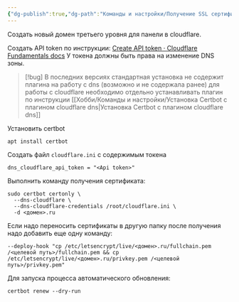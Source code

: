 ```yaml
---
{"dg-publish":true,"dg-path":"Команды и настройки/Получение SSL сертификата через Certbot dns chellenge cloudflare.md","permalink":"/komandy-i-nastrojki/poluchenie-ssl-sertifikata-cherez-certbot-dns-chellenge-cloudflare/","updated":"2024-10-22T10:42:04+03:00"}
---
```


Создать новый домен третьего уровня для панели в cloudflare.

Создать API token по инструкции:  [Create API token · Cloudflare Fundamentals docs](https://developers.cloudflare.com/fundamentals/api/get-started/create-token/)
У токена должны быть права на изменение DNS зоны.

> [!bug] 
> В последних версиях стандартная установка не содержит плагина на работу с dns (возможно и не содержала ранее) для работы с cloudflare необходимо отдельно устанавливать плагин по инструкции [[Хобби/Команды и настройки/Установка Certbot с плагином cloudflare dns\|Установка Certbot с плагином cloudflare dns]]

Установить certbot
```shell
apt install certbot
```

Создать файл `cloudflare.ini`  с содержимым токена
```
dns_cloudflare_api_token = "<Api token>"
```

Выполнить команду получения сертификата:
```shell
sudo certbot certonly \
  --dns-cloudflare \
  --dns-cloudflare-credentials /root/cloudflare.ini \
  -d <домен>.ru
```

Если надо переносить сертификаты в другую папку после получения надо добавить еще одну команду:
```shell
--deploy-hook "cp /etc/letsencrypt/live/<домен>.ru/fullchain.pem /<целевой путь>/fullchain.pem && cp /etc/letsencrypt/live/<домен>.ru/privkey.pem /<целевой путь>/privkey.pem"
```

Для запуска процесса автоматического обновления:
```shell
certbot renew --dry-run
```
